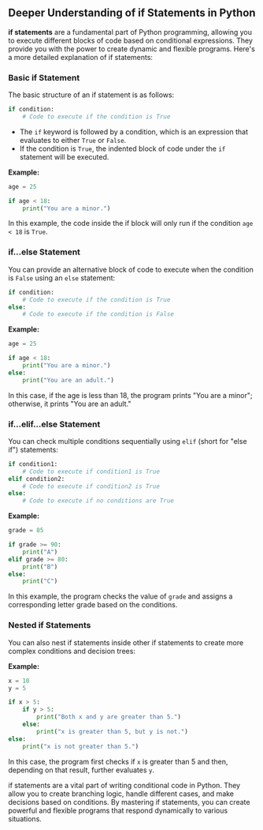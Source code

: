 ## Deeper Understanding of if Statements in Python

**if statements** are a fundamental part of Python programming, allowing you to execute different blocks of code based on conditional expressions. They provide you with the power to create dynamic and flexible programs. Here's a more detailed explanation of if statements:

### Basic if Statement

The basic structure of an if statement is as follows:

```python
if condition:
    # Code to execute if the condition is True
```

- The `if` keyword is followed by a condition, which is an expression that evaluates to either `True` or `False`.
- If the condition is `True`, the indented block of code under the `if` statement will be executed.

**Example:**

```python
age = 25

if age < 18:
    print("You are a minor.")
```

In this example, the code inside the if block will only run if the condition `age < 18` is `True`.

### if...else Statement

You can provide an alternative block of code to execute when the condition is `False` using an `else` statement:

```python
if condition:
    # Code to execute if the condition is True
else:
    # Code to execute if the condition is False
```

**Example:**

```python
age = 25

if age < 18:
    print("You are a minor.")
else:
    print("You are an adult.")
```

In this case, if the age is less than 18, the program prints "You are a minor"; otherwise, it prints "You are an adult."

### if...elif...else Statement

You can check multiple conditions sequentially using `elif` (short for "else if") statements:

```python
if condition1:
    # Code to execute if condition1 is True
elif condition2:
    # Code to execute if condition2 is True
else:
    # Code to execute if no conditions are True
```

**Example:**

```python
grade = 85

if grade >= 90:
    print("A")
elif grade >= 80:
    print("B")
else:
    print("C")
```

In this example, the program checks the value of `grade` and assigns a corresponding letter grade based on the conditions.

### Nested if Statements

You can also nest if statements inside other if statements to create more complex conditions and decision trees:

**Example:**

```python
x = 10
y = 5

if x > 5:
    if y > 5:
        print("Both x and y are greater than 5.")
    else:
        print("x is greater than 5, but y is not.")
else:
    print("x is not greater than 5.")
```

In this case, the program first checks if `x` is greater than 5 and then, depending on that result, further evaluates `y`.

if statements are a vital part of writing conditional code in Python. They allow you to create branching logic, handle different cases, and make decisions based on conditions. By mastering if statements, you can create powerful and flexible programs that respond dynamically to various situations.